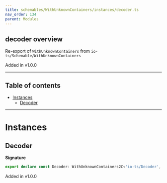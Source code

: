 ```yaml
---
title: schemables/WithUnknownContainers/instances/decoder.ts
nav_order: 134
parent: Modules
---
```


## decoder overview

Re-export of `WithUnknownContainers` from `io-ts/Schemable/WithUnknownContainers`

Added in v1.0.0

---

<h2 class="text-delta">Table of contents</h2>

- [Instances](#instances)
  - [Decoder](#decoder)

---

# Instances

## Decoder

**Signature**

```ts
export declare const Decoder: WithUnknownContainers2C<'io-ts/Decoder', unknown>
```

Added in v1.0.0
